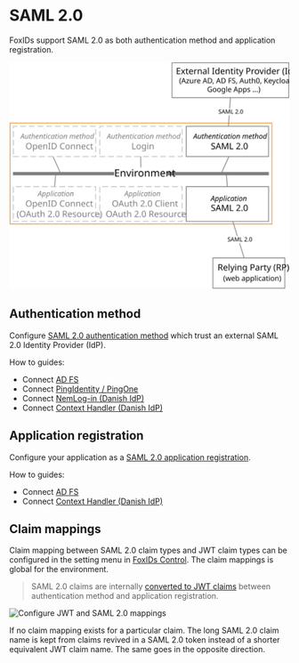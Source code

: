 # SAML 2.0

FoxIDs support SAML 2.0 as both authentication method and application registration.

![FoxIDs SAML 2.0](images/connections-saml.svg)

## Authentication method

Configure [SAML 2.0 authentication method](auth-method-saml-2.0.md) which trust an external SAML 2.0 Identity Provider (IdP).

How to guides:

- Connect [AD FS](auth-method-howto-saml-2.0-adfs.md)
- Connect [PingIdentity / PingOne](auth-method-howto-saml-2.0-pingone.md)
- Connect [NemLog-in (Danish IdP)](auth-method-howto-saml-2.0-nemlogin.md)
- Connect [Context Handler (Danish IdP)](howto-saml-2.0-context-handler.md#auth-method---connect-to-context-handler)

## Application registration

Configure your application as a [SAML 2.0 application registration](app-reg-saml-2.0.md).

How to guides:

- Connect [AD FS](app-reg-howto-saml-2.0-adfs.md)
- Connect [Context Handler (Danish IdP)](howto-saml-2.0-context-handler.md#app-reg---connect-to-context-handler)

## Claim mappings
Claim mapping between SAML 2.0 claim types and JWT claim types can be configured in the setting menu in [FoxIDs Control](control.md). The claim mappings is global for the environment.

> SAML 2.0 claims are internally [converted to JWT claims](connections.md#jwt-and-saml) between authentication method and application registration.

![Configure JWT and SAML 2.0 mappings](images/configure-jwt-saml-mappings.png)

If no claim mapping exists for a particular claim. The long SAML 2.0 claim name is kept from claims revived in a SAML 2.0 token instead of a shorter equivalent JWT claim name. The same goes in the opposite direction.
